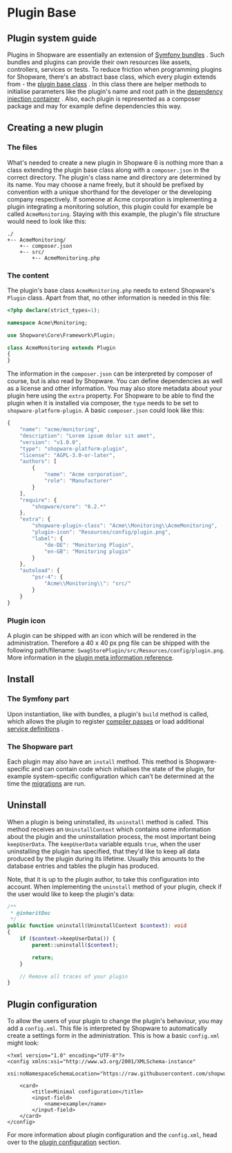 # Plugin Base

## Plugin system guide

Plugins in Shopware are essentially an extension of [Symfony bundles](https://symfony.com/doc/current/bundles.html#creating-a-bundle) . Such bundles and plugins can provide their own resources like assets, controllers, services or tests. To reduce friction when programming plugins for Shopware, there's an abstract base class, which every plugin extends from - the [plugin base class](../60-references-internals/40-plugins/020-plugin-base-class.md) . In this class there are helper methods to initialise parameters like the plugin's name and root path in the [dependency injection container](https://symfony.com/doc/current/service_container.html#service-parameters) . Also, each plugin is represented as a composer package and may for example define dependencies this way.

## Creating a new plugin

### The files

What's needed to create a new plugin in Shopware 6 is nothing more than a class extending the plugin base class along with a `composer.json` in the correct directory. The plugin's class name and directory are determined by its name. You may choose a name freely, but it should be prefixed by convention with a unique shorthand for the developer or the developing company respectively. If someone at Acme corporation is implementing a plugin integrating a monitoring solution, this plugin could for example be called `AcmeMonitoring`. Staying with this example, the plugin's file structure would need to look like this:

```text
./
+-- AcmeMonitoring/
    +-- composer.json
    +-- src/
        +-- AcmeMonitoring.php
```

### The content

The plugin's base class `AcmeMonitoring.php` needs to extend Shopware's `Plugin` class. Apart from that, no other information is needed in this file:

```php
<?php declare(strict_types=1);

namespace Acme\Monitoring;

use Shopware\Core\Framework\Plugin;

class AcmeMonitoring extends Plugin
{
}
```

The information in the `composer.json` can be interpreted by composer of course, but is also read by Shopware. You can define dependencies as well as a license and other information. You may also store metadata about your plugin here using the `extra` property. For Shopware to be able to find the plugin when it is installed via composer, the `type` needs to be set to `shopware-platform-plugin`. A basic `composer.json` could look like this:

```javascript
{
    "name": "acme/monitoring",
    "description": "Lorem ipsum dolor sit amet",
    "version": "v1.0.0",
    "type": "shopware-platform-plugin",
    "license": "AGPL-3.0-or-later",
    "authors": [
        {
            "name": "Acme corporation",
            "role": "Manufacturer"
        }
    ],
    "require": {
        "shopware/core": "6.2.*"
    },
    "extra": {
        "shopware-plugin-class": "Acme\\Monitoring\\AcmeMonitoring",
        "plugin-icon": "Resources/config/plugin.png",
        "label": {
            "de-DE": "Monitoring Plugin",
            "en-GB": "Monitoring plugin"
        }
    },
    "autoload": {
        "psr-4": {
            "Acme\\Monitoring\\": "src/"
        }
    }
}
```

### Plugin icon

A plugin can be shipped with an icon which will be rendered in the administration. Therefore a 40 x 40 px png file can be shipped with the following path/filename: `SwagStorePlugin/src/Resources/config/plugin.png`. More information in the [plugin meta information reference](../60-references-internals/40-plugins/050-plugin-information.md).

## Install

### The Symfony part

Upon instantiation, like with bundles, a plugin's `build` method is called, which allows the plugin to register [compiler passes](https://symfony.com/doc/current/service_container/compiler_passes.html) or load additional [service definitions](https://symfony.com/doc/current/bundles/extension.html#using-the-load-method) .

### The Shopware part

Each plugin may also have an `install` method. This method is Shopware-specific and can contain code which initialises the state of the plugin, for example system-specific configuration which can't be determined at the time the [migrations](../60-references-internals/40-plugins/080-plugin-migrations.md) are run.

## Uninstall

When a plugin is being uninstalled, its `uninstall` method is called. This method receives an `UninstallContext` which contains some information about the plugin and the uninstallation process, the most important being `keepUserData`. The `keepUserData` variable equals `true`, when the user uninstalling the plugin has specified, that they'd like to keep all data produced by the plugin during its lifetime. Usually this amounts to the database entries and tables the plugin has produced.

Note, that it is up to the plugin author, to take this configuration into account. When implementing the `uninstall` method of your plugin, check if the user would like to keep the plugin's data:

```php
/**
 * @inheritDoc
 */
public function uninstall(UninstallContext $context): void
{
    if ($context->keepUserData()) {
        parent::uninstall($context);

        return;
    }

    // Remove all traces of your plugin
}
```

## Plugin configuration

To allow the users of your plugin to change the plugin's behaviour, you may add a `config.xml`. This file is interpreted by Shopware to automatically create a settings form in the administration. This is how a basic `config.xml` might look:

```markup
<?xml version="1.0" encoding="UTF-8"?>
<config xmlns:xsi="http://www.w3.org/2001/XMLSchema-instance"
        xsi:noNamespaceSchemaLocation="https://raw.githubusercontent.com/shopware/platform/master/src/Core/System/SystemConfig/Schema/config.xsd">

    <card>
        <title>Minimal configuration</title>
        <input-field>
            <name>example</name>
        </input-field>
    </card>
</config>
```

For more information about plugin configuration and the `config.xml`, head over to the [plugin configuration](../60-references-internals/40-plugins/070-plugin-config.md) section.

